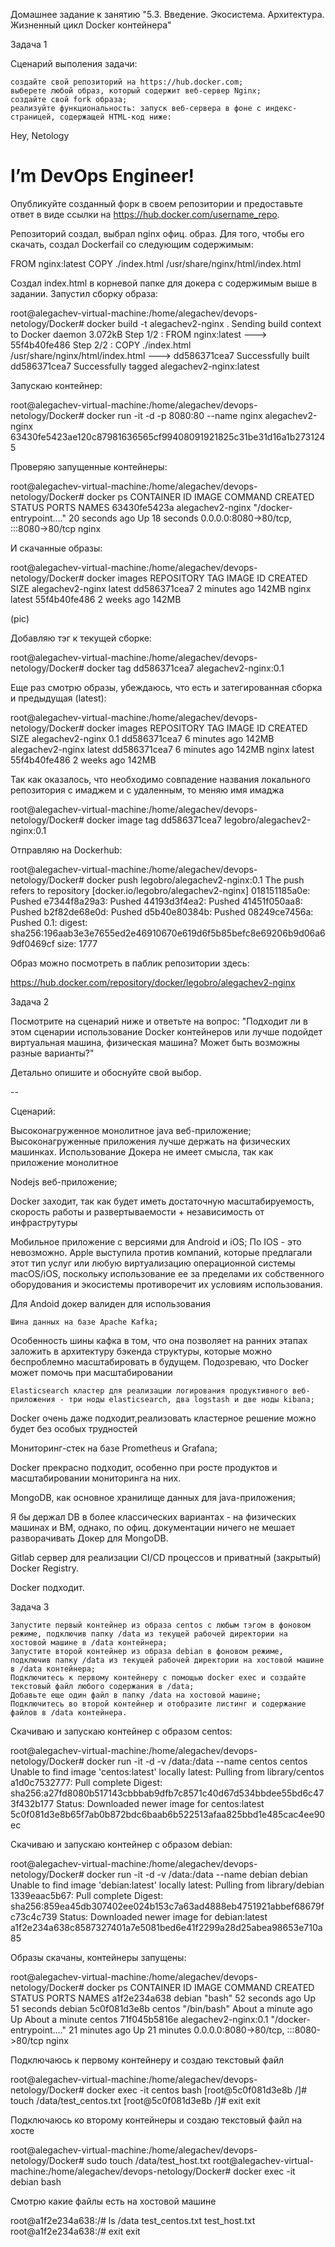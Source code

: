 Домашнее задание к занятию "5.3. Введение. Экосистема. Архитектура. Жизненный цикл Docker контейнера"

Задача 1

Сценарий выполения задачи:

    создайте свой репозиторий на https://hub.docker.com;
    выберете любой образ, который содержит веб-сервер Nginx;
    создайте свой fork образа;
    реализуйте функциональность: запуск веб-сервера в фоне с индекс-страницей, содержащей HTML-код ниже:

<html>
<head>
Hey, Netology
</head>
<body>
<h1>I’m DevOps Engineer!</h1>
</body>
</html>


Опубликуйте созданный форк в своем репозитории и предоставьте ответ в виде ссылки на https://hub.docker.com/username_repo.

Репозиторий создал, выбрал nginx офиц. образ. Для того, чтобы его скачать, создал Dockerfail со следующим содержимым:

FROM nginx:latest
COPY ./index.html /usr/share/nginx/html/index.html

Создал index.html в корневой папке для докера с содержимым выше в задании.
Запустил сборку образа:

root@alegachev-virtual-machine:/home/alegachev/devops-netology/Docker# docker build -t alegachev2-nginx .
Sending build context to Docker daemon  3.072kB
Step 1/2 : FROM nginx:latest
 ---> 55f4b40fe486
Step 2/2 : COPY ./index.html /usr/share/nginx/html/index.html
 ---> dd586371cea7
Successfully built dd586371cea7
Successfully tagged alegachev2-nginx:latest

Запускаю контейнер:

root@alegachev-virtual-machine:/home/alegachev/devops-netology/Docker# docker run -it -d -p 8080:80 --name nginx alegachev2-nginx
63430fe5423ae120c87981636565cf99408091921825c31be31d16a1b2731245

Проверяю запущенные контейнеры:

root@alegachev-virtual-machine:/home/alegachev/devops-netology/Docker# docker ps
CONTAINER ID   IMAGE              COMMAND                  CREATED          STATUS          PORTS                                   NAMES
63430fe5423a   alegachev2-nginx   "/docker-entrypoint.…"   20 seconds ago   Up 18 seconds   0.0.0.0:8080->80/tcp, :::8080->80/tcp   nginx

И скачанные образы:

root@alegachev-virtual-machine:/home/alegachev/devops-netology/Docker# docker images
REPOSITORY         TAG       IMAGE ID       CREATED         SIZE
alegachev2-nginx   latest    dd586371cea7   2 minutes ago   142MB
nginx              latest    55f4b40fe486   2 weeks ago     142MB




(pic)


Добавляю тэг к текущей сборке:

root@alegachev-virtual-machine:/home/alegachev/devops-netology/Docker# docker tag dd586371cea7 alegachev2-nginx:0.1

Еще раз смотрю образы, убеждаюсь, что есть и затегированная сборка и предыдущая (latest):

root@alegachev-virtual-machine:/home/alegachev/devops-netology/Docker# docker images
REPOSITORY         TAG       IMAGE ID       CREATED         SIZE
alegachev2-nginx   0.1       dd586371cea7   6 minutes ago   142MB
alegachev2-nginx   latest    dd586371cea7   6 minutes ago   142MB
nginx              latest    55f4b40fe486   2 weeks ago     142MB

Так как оказалось, что необходимо совпадение названия локального репозитория с имаджем и с удаленным, то меняю имя имаджа

root@alegachev-virtual-machine:/home/alegachev/devops-netology/Docker# docker image tag dd586371cea7 legobro/alegachev2-nginx:0.1

Отправляю на Dockerhub:

root@alegachev-virtual-machine:/home/alegachev/devops-netology/Docker# docker push legobro/alegachev2-nginx:0.1
The push refers to repository [docker.io/legobro/alegachev2-nginx]
018151185a0e: Pushed 
e7344f8a29a3: Pushed 
44193d3f4ea2: Pushed 
41451f050aa8: Pushed 
b2f82de68e0d: Pushed 
d5b40e80384b: Pushed 
08249ce7456a: Pushed 
0.1: digest: sha256:196aab3e3e7655ed2e46910670e619d6f5b85befc8e69206b9d06a69df0469cf size: 1777

Образ можно посмотреть в паблик репозитории здесь:

https://hub.docker.com/repository/docker/legobro/alegachev2-nginx


Задача 2

Посмотрите на сценарий ниже и ответьте на вопрос: "Подходит ли в этом сценарии использование Docker контейнеров или лучше подойдет виртуальная машина, физическая машина? Может быть возможны разные варианты?"

Детально опишите и обоснуйте свой выбор.

--

Сценарий:

Высоконагруженное монолитное java веб-приложение;
Высоконагруженные приложения лучше держать на физических машинках. Использование Докера не имеет смысла, так как приложение монолитное

Nodejs веб-приложение;
    
Docker заходит, так как будет иметь достаточную масштабируемость, скорость работы и развертываемости + независимость от инфраструтуры


Мобильное приложение c версиями для Android и iOS;
По IOS - это невозможно. Apple выступила против компаний, которые предлагали этот тип услуг или любую виртуализацию операционной системы macOS/iOS, поскольку использование ее за пределами их собственного оборудования и экосистемы противоречит их условиям использования.

Для Andoid докер валиден для использования

    Шина данных на базе Apache Kafka;

Особенность шины кафка в том, что она позволяет на ранних этапах заложить в архитектуру бэкенда структуры, которые можно беспроблемно масштабировать в будущем. Подозреваю, что Docker может помочь при масштабировании

    Elasticsearch кластер для реализации логирования продуктивного веб-приложения - три ноды elasticsearch, два logstash и две ноды kibana;

Docker очень даже подходит,реализовать кластерное решение можно будет без особых трудностей

Мониторинг-стек на базе Prometheus и Grafana;

Docker прекрасно подходит, особенно при росте продуктов и масштабировании мониторинга на них.

MongoDB, как основное хранилище данных для java-приложения;

Я бы держал DB в более классических вариантах - на физических машинах и ВМ, однако, по офиц. документации ничего не мешает разворачивать Докер для MongoDB.

Gitlab сервер для реализации CI/CD процессов и приватный (закрытый) Docker Registry.

Docker подходит.



Задача 3

    Запустите первый контейнер из образа centos c любым тэгом в фоновом режиме, подключив папку /data из текущей рабочей директории на хостовой машине в /data контейнера;
    Запустите второй контейнер из образа debian в фоновом режиме, подключив папку /data из текущей рабочей директории на хостовой машине в /data контейнера;
    Подключитесь к первому контейнеру с помощью docker exec и создайте текстовый файл любого содержания в /data;
    Добавьте еще один файл в папку /data на хостовой машине;
    Подключитесь во второй контейнер и отобразите листинг и содержание файлов в /data контейнера.


Скачиваю и запускаю контейнер с образом centos: 

root@alegachev-virtual-machine:/home/alegachev/devops-netology/Docker# docker run -it -d -v /data:/data --name centos centos
Unable to find image 'centos:latest' locally
latest: Pulling from library/centos
a1d0c7532777: Pull complete 
Digest: sha256:a27fd8080b517143cbbbab9dfb7c8571c40d67d534bbdee55bd6c473f432b177
Status: Downloaded newer image for centos:latest
5c0f081d3e8b65f7ab0b872bdc6baab6b522513afaa825bbd1e485cac4ee90ec

Скачиваю и запускаю контейнер с образом debian:

root@alegachev-virtual-machine:/home/alegachev/devops-netology/Docker# docker run -it -d -v /data:/data --name debian debian
Unable to find image 'debian:latest' locally
latest: Pulling from library/debian
1339eaac5b67: Pull complete 
Digest: sha256:859ea45db307402ee024b153c7a63ad4888eb4751921abbef68679fc73c4c739
Status: Downloaded newer image for debian:latest
a1f2e234a638c8587327401a7e5081bed6e41f2299a28d25abea98653e710a85

Образы скачаны, контейнеры запущены:

root@alegachev-virtual-machine:/home/alegachev/devops-netology/Docker# docker ps
CONTAINER ID   IMAGE                  COMMAND                  CREATED              STATUS              PORTS                                   NAMES
a1f2e234a638   debian                 "bash"                   52 seconds ago       Up 51 seconds                                               debian
5c0f081d3e8b   centos                 "/bin/bash"              About a minute ago   Up About a minute                                           centos
71f045b5816e   alegachev2-nginx:0.1   "/docker-entrypoint.…"   21 minutes ago       Up 21 minutes       0.0.0.0:8080->80/tcp, :::8080->80/tcp   nginx

Подключаюсь к первому контейнеру и создаю текстовый файл

root@alegachev-virtual-machine:/home/alegachev/devops-netology/Docker# docker exec -it centos bash
[root@5c0f081d3e8b /]# touch /data/test_centos.txt
[root@5c0f081d3e8b /]# exit
exit

Подключаюсь ко второму контейнеры и создаю текстовый файл на хосте

root@alegachev-virtual-machine:/home/alegachev/devops-netology/Docker# sudo touch /data/test_host.txt
root@alegachev-virtual-machine:/home/alegachev/devops-netology/Docker#  docker exec -it debian bash

Смотрю какие файлы есть на хостовой машине

root@a1f2e234a638:/# ls /data
test_centos.txt  test_host.txt
root@a1f2e234a638:/# exit
exit





